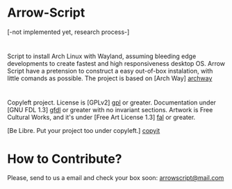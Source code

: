 #
Arrow-Script
============
[-not implemented yet, research process-]
#
Script to install Arch Linux with Wayland, assuming bleeding edge developments to create fastest and high responsiveness desktop OS.
Arrow Script have a pretension to construct a easy out-of-box instalation, with little comands as possible.
The project is based on [Arch Way] [archway]
#
[archway]: https://wiki.archlinux.org/index.php/The_Arch_Way
#
Copyleft project. 
License is [GPLv2] [gpl] or greater.
Documentation under [GNU FDL 1.3] [gfdl] or greater with no invariant sections.
Artwork is Free Cultural Works, and it's under [Free Art License 1.3] [fal] or greater.

[Be Libre. Put your project too under copyleft.] [copyit]

#
How to Contribute?
==================
Please, send to us a email and check your box soon: arrowscript@mail.com
#
#
#
[gpl]: http://www.gnu.org/licenses/old-licenses/gpl-2.0.txt
[gfdl]: http://www.gnu.org/licenses/fdl-1.3.txt
[fal]: http://artlibre.org/licence/lal/en/
[copyit]: http://paste.debian.net/plain/119269
